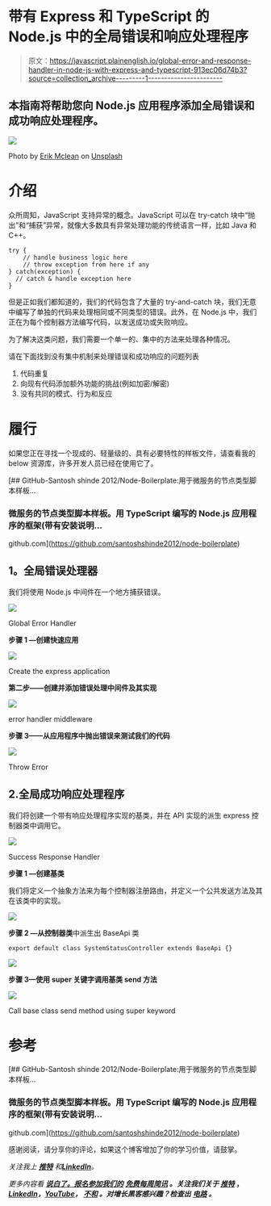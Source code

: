 # 带有 Express 和 TypeScript 的 Node.js 中的全局错误和响应处理程序

> 原文：<https://javascript.plainenglish.io/global-error-and-response-handler-in-node-js-with-express-and-typescript-913ec06d74b3?source=collection_archive---------1----------------------->

## 本指南将帮助您向 Node.js 应用程序添加全局错误和成功响应处理程序。

![](img/c4761ebf645f967a6a5135e9e92f4363.png)

Photo by [Erik Mclean](https://unsplash.com/ja/@introspectivedsgn?utm_source=medium&utm_medium=referral) on [Unsplash](https://unsplash.com?utm_source=medium&utm_medium=referral)

# 介绍

众所周知，JavaScript 支持异常的概念。JavaScript 可以在 try-catch 块中“抛出”和“捕获”异常，就像大多数具有异常处理功能的传统语言一样，比如 Java 和 C++。

```
try {     
    // handle business logic here
    // throw exception from here if any
} catch(exception) {
  // catch & handle exception here
}
```

但是正如我们都知道的，我们的代码包含了大量的 try-and-catch 块，我们无意中编写了单独的代码来处理相同或不同类型的错误。此外，在 Node.js 中，我们正在为每个控制器方法编写代码，以发送成功或失败响应。

为了解决这类问题，我们需要一个单一的、集中的方法来处理各种情况。

请在下面找到没有集中机制来处理错误和成功响应的问题列表

1.  代码重复
2.  向现有代码添加额外功能的挑战(例如加密/解密)
3.  没有共同的模式、行为和反应

# 履行

如果您正在寻找一个现成的、轻量级的、具有必要特性的样板文件，请查看我的 below 资源库，许多开发人员已经在使用它了。

[](https://github.com/santoshshinde2012/node-boilerplate) [## GitHub-Santosh shinde 2012/Node-Boilerplate:用于微服务的节点类型脚本样板…

### 微服务的节点类型脚本样板。用 TypeScript 编写的 Node.js 应用程序的框架(带有安装说明…

github.com](https://github.com/santoshshinde2012/node-boilerplate) 

## **1。全局错误处理器**

我们将使用 Node.js 中间件在一个地方捕获错误。

![](img/ed97344fa9b5775eec3e06f7be58a8c5.png)

Global Error Handler

**步骤 1 —创建快速应用**

![](img/6d28d742eb5193ff856bd8db7b848818.png)

Create the express application

**第二步——创建并添加错误处理中间件及其实现**

![](img/d7359a098d5fe29dd95f44f197d81733.png)

error handler middleware

**步骤 3——从应用程序中抛出错误来测试我们的代码**

![](img/4df441c8caa37ae528c03e865ee8d824.png)

Throw Error

## 2.全局成功响应处理程序

我们将创建一个带有响应处理程序实现的基类，并在 API 实现的派生 express 控制器类中调用它。

![](img/4151933dcf51233da907a286cc3b2953.png)

Success Response Handler

**步骤 1 —创建基类**

我们将定义一个抽象方法来为每个控制器注册路由，并定义一个公共发送方法及其在该类中的实现。

![](img/c20bc5a6ba00d2bf06a77abe6fdfef2b.png)

**步骤 2 —从控制器类**中派生出 BaseApi 类

```
export default class SystemStatusController extends BaseApi {}
```

![](img/b1d9d9cd8e10eea1b6bed388ea8d64d3.png)

**步骤 3—使用 super 关键字调用基类 send 方法**

![](img/5a6733482a78899b796d74e53cc4c1a3.png)

Call base class send method using super keyword

# 参考

[](https://github.com/santoshshinde2012/node-boilerplate) [## GitHub-Santosh shinde 2012/Node-Boilerplate:用于微服务的节点类型脚本样板…

### 微服务的节点类型脚本样板。用 TypeScript 编写的 Node.js 应用程序的框架(带有安装说明…

github.com](https://github.com/santoshshinde2012/node-boilerplate) 

感谢阅读，请分享你的评论，如果这个博客增加了你的学习价值，请鼓掌。

*关注我上* [***推特***](https://twitter.com/shindesan2012) *和*[***LinkedIn***](https://www.linkedin.com/in/shindesantosh/)*。*

*更多内容看* [***说白了。报名参加我们的***](https://plainenglish.io/) **[***免费每周简讯***](http://newsletter.plainenglish.io/) *。关注我们关于* [***推特***](https://twitter.com/inPlainEngHQ) ，[***LinkedIn***](https://www.linkedin.com/company/inplainenglish/)*，*[***YouTube***](https://www.youtube.com/channel/UCtipWUghju290NWcn8jhyAw)*，* [***不和***](https://discord.gg/GtDtUAvyhW) *。对增长黑客感兴趣？检查出* [***电路***](https://circuit.ooo/) *。***